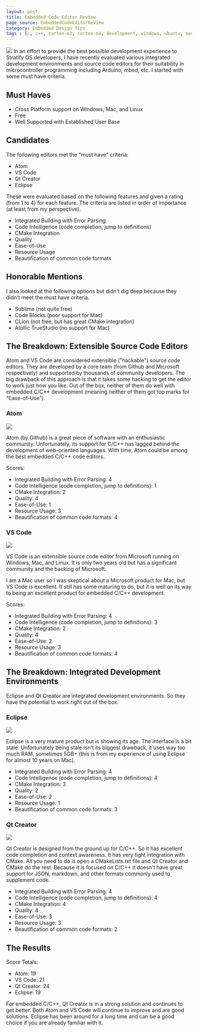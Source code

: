 ```yaml
---
layout: post
title: Embedded Code Editor Review
page_source: EmbeddedCodeEditorReview
category: Embedded Design Tips
tags : [c, c++, cortex-m3, cortex-m4, development, windows, ubuntu, macosx]
---
```


<img class="post_image" src="{{ BASE_PATH }}/images/qt-creator-screen-shot.png" />
In an effort to provide the best possible development experience to Stratify OS developers, I have recently evaluated various integrated development environments and source code editors for their suitability in microcontroller programming including Arduino, mbed, etc. I started with some must have criteria.

## Must Haves

- Cross Platform support on Windows, Mac, and Linux
- Free
- Well Supported with Established User Base

## Candidates

The following editors met the "must have" criteria:

- Atom
- VS Code
- Qt Creator
- Eclipse

These were evaluated based on the following features and given a rating (from 1 to 4) for each feature. The criteria are listed in order of importance (at least from my perspective).

- Integrated Building with Error Parsing
- Code Intelligence (code completion, jump to definitions)
- CMake Integration
- Quality
- Ease-of-Use
- Resource Usage
- Beautification of common code formats

## Honorable Mentions

I also looked at the following options but didn't dig deep because they didn't meet the must have criteria.

- Sublime (not quite free)
- Code Blocks (poor support for Mac)
- CLion (not free, but has great CMake integration)
- Atollic TrueStudio (no support for Mac)

## The Breakdown: Extensible Source Code Editors

Atom and VS Code are considered extensible ("hackable") source code editors. They are developed by a core team (from Github and Microsoft respectively) and supported by thousands of community developers. The big drawback of this approach is that it takes some hacking to get the editor to work just how you like. Out of the box, neither of them do well with embedded C/C++ development (meaning neither of them got top marks for "Ease-of-Use").

### Atom

<img class="post_image" src="{{ BASE_PATH }}/images/atom-screen-shot.png" />

Atom (by Github) is a great piece of software with an enthusiastic community. Unfortunately, its support for C/C++ has lagged behind the development of web-oriented languages. With time, Atom could be among the best embedded C/C++ code editors.

Scores:

- Integrated Building with Error Parsing: 4
- Code Intelligence (code completion, jump to definitions): 1
- CMake Integration: 2
- Quality: 4
- Ease-of-Use: 1
- Resource Usage: 3
- Beautification of common code formats: 4

### VS Code

<img class="post_image" src="{{ BASE_PATH }}/images/vs-code-screen-shot.png" />

VS Code is an extensible source code editor from Microsoft running on Windows, Mac, and Linux. It is only two years old but has a significant community and the backing of Microsoft.

I am a Mac user so I was skeptical about a Microsoft product for Mac, but VS Code is excellent. It still has some maturing to do, but it is well on its way to being an excellent product for embedded C/C++ development.

Scores:

- Integrated Building with Error Parsing: 4
- Code Intelligence (code completion, jump to definitions): 3
- CMake Integration: 2
- Quality: 4
- Ease-of-Use: 2
- Resource Usage: 3
- Beautification of common code formats: 4

## The Breakdown: Integrated Development Environments

Eclipse and Qt Creator are integrated development environments. So they have the potential to work right out of the box.

### Eclipse

<img class="post_image" src="{{ BASE_PATH }}/images/eclipse-screen-shot.png" />

Eclipse is a very mature product but is showing its age. The interface is a bit stale. Unfortunately being stale isn't its biggest drawback, it uses way too much RAM, sometimes 5GB+ (this is from my experience of using Eclipse for almost 10 years on Mac).

- Integrated Building with Error Parsing: 4
- Code Intelligence (code completion, jump to definitions): 4
- CMake Integration: 3
- Quality: 2
- Ease-of-Use: 2
- Resource Usage: 1
- Beautification of common code formats: 3

### Qt Creator

<img class="post_image" src="{{ BASE_PATH }}/images/qt-creator-screen-shot.png" />

Qt Creator is designed from the ground up for C/C++. So it has excellent code completion and context awareness. It has very tight integration with CMake. All you need to do is open a CMakeLists.txt file and Qt Creator and CMake do the rest. Because it is focused on C/C++ it doesn't have great support for JSON, markdown, and other formats commonly used to supplement code.

- Integrated Building with Error Parsing: 4
- Code Intelligence (code completion, jump to definitions): 4
- CMake Integration: 4
- Quality: 4
- Ease-of-Use: 3
- Resource Usage: 3
- Beautification of common code formats: 2

## The Results

Score Totals:

- Atom: 19
- VS Code: 21
- Qt Creator: 24
- Eclipse: 19

For embedded C/C++, Qt Creator is in a strong solution and continues to get better. Both Atom and VS Code will continue to improve and are good solutions. Eclipse has been around for a long time and can be a good choice if you are already familiar with it.


